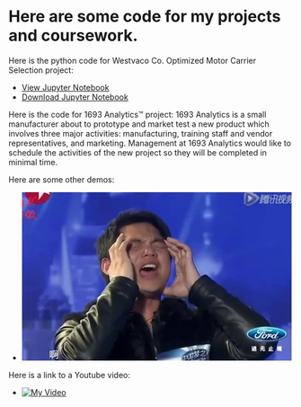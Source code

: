 # Here are some code for my projects and coursework.


Here is the python code for Westvaco Co. Optimized Motor Carrier Selection project:
- [View Jupyter Notebook](Zhang-westvaco.html)
- [Download Jupyter Notebook](Zhang-westvaco.html)

Here is the code for 1693 Analytics™ project:
  1693 Analytics is a small manufacturer about to prototype and market test a new product which involves
  three major activities: manufacturing, training staff and vendor representatives, and marketing. 
  Management at 1693 Analytics would like to schedule the activities of the new project so they will be
  completed in minimal time.

Here are some other demos:
- ![Here is a picture](867603ac5db2d24cf765dbb0f48474dca6de7ef4.jpg)

Here is a link to a Youtube video:
- [![My Video](https://img.youtube.com/vi/C3VJlPly_vs/0.jpg)](http://www.youtube.com/watch?v=C3VJlPly_vs)
